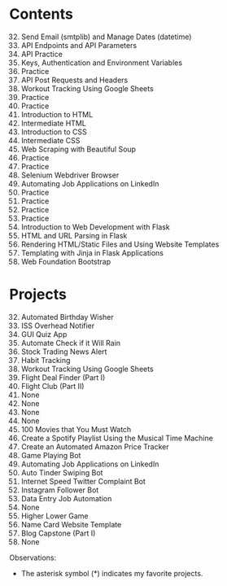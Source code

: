 # Contents

32. Send Email (smtplib) and Manage Dates (datetime)
33. API Endpoints and API Parameters
34. API Practice
35. Keys, Authentication and Environment Variables
36. Practice
37. API Post Requests and Headers
38. Workout Tracking Using Google Sheets
39. Practice
40. Practice
41. Introduction to HTML
42. Intermediate HTML
43. Introduction to CSS
44. Intermediate CSS
45. Web Scraping with Beautiful Soup
46. Practice
47. Practice
48. Selenium Webdriver Browser
49. Automating Job Applications on LinkedIn
50. Practice
51. Practice
52. Practice
53. Practice
54. Introduction to Web Development with Flask
55. HTML and URL Parsing in Flask
56. Rendering HTML/Static Files and Using Website Templates
57. Templating with Jinja in Flask Applications
58. Web Foundation Bootstrap

# Projects

32. Automated Birthday Wisher
33. ISS Overhead Notifier
34. GUI Quiz App
35. Automate Check if it Will Rain
36. Stock Trading News Alert
37. Habit Tracking
38. Workout Tracking Using Google Sheets
39. Flight Deal Finder (Part I)
40. Flight Club (Part II)
41. None
42. None
43. None
44. None
45. 100 Movies that You Must Watch
46. Create a Spotify Playlist Using the Musical Time Machine
47. Create an Automated Amazon Price Tracker
48. Game Playing Bot
49. Automating Job Applications on LinkedIn
50. Auto Tinder Swiping Bot
51. Internet Speed Twitter Complaint Bot
52. Instagram Follower Bot
53. Data Entry Job Automation
54. None
55. Higher Lower Game
56. Name Card Website Template
57. Blog Capstone (Part I)
58. None

Observations:

- The asterisk symbol (\*) indicates my favorite projects.
